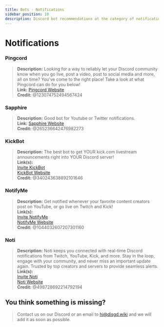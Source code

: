 ```yaml
---
title: Bots - Notifications
sidebar_position: 10
description: Discord bot recommendations at the category of notifications.
---
```


# Notifications

### Pingcord

> **Description:** Looking for a way to reliably let your Discord community know when you go live, post a video, post to
> social media and more, all on time? You've come to the right place! Take a look at what Pingcord can do for you
> below! <br/>
**Link:**  [Pingcord Website](https://pingcord.xyz)  <br/>
**Credit:** @123074752494567424

### Sapphire

> **Description:** Good bot for Youtube or Twitter notifications. <br/>
**Link:**  [Sapphire Website](https://sapph.xyz/)  <br/>
**Credit:** @265236642476982273

### KickBot

> **Description:** The best bot to get YOUR kick.com livestream announcements right into YOUR Discord server! <br/>
**Link(s):**  <br/>
[Invite KickBot](https://discord.com/api/oauth2/authorize?client_id=1118578278299611246&permissions=268749840&redirect_uri=https%3A%2F%2Fwww.kickbot.gg%3Futm_source%3Ddiscord-app-invite&response_type=code&scope=bot%20applications.commands%20identify)  <br/>
[KickBot Website](https://www.kickbot.gg/)  <br/>
**Credit:** @340243638892101646

### NotifyMe

> **Description:** Get notified whenever your favorite content creators post on YouTube, or go live on Twitch and
> Kick! <br/>
**Link(s):**  <br/>
[Invite NotifyMe](https://notifymebot.com/invite)  <br/>
[NotifyMe Website](https://notifymebot.com/)  <br/>
**Credit:** @1044032607207301160

### Noti

> **Description:** Noti keeps you connected with real-time Discord notifications from Twitch, YouTube, Kick, and more.
> Stay in the loop, engage with your community, and never miss an important update again. Trusted by top creators and
> servers to provide seamless alerts. <br/>
**Link(s):**  <br/>
[Invite Noti](https://notibot.app/invite)  <br/>
[Noti Website](https://notibot.app)  <br/>
**Credit:** @498728692214792194

## You think something is missing?

> Contact us on our Discord or an email to hi@disgd.wiki and we will add it as soon as possible.
